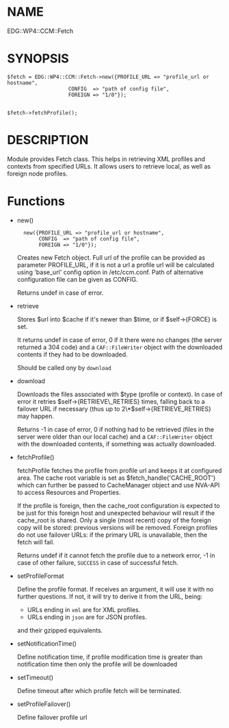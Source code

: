 # NAME

EDG::WP4::CCM::Fetch

# SYNOPSIS

    $fetch = EDG::WP4::CCM::Fetch->new({PROFILE_URL => "profile_url or hostname",
                        CONFIG  => "path of config file",
                        FOREIGN => "1/0"});


    $fetch->fetchProfile();

# DESCRIPTION

Module provides Fetch class. This helps in retrieving XML profiles and
contexts from specified URLs. It allows users to retrieve local, as
well as foreign node profiles.

# Functions

- new()

        new({PROFILE_URL => "profile_url or hostname",
             CONFIG  => "path of config file",
             FOREIGN => "1/0"});

    Creates new Fetch object. Full url of the profile can be provided as
    parameter PROFILE\_URL, if it is not a url a profile url will be
    calculated using 'base\_url' config option in /etc/ccm.conf.  Path of
    alternative configuration file can be given as CONFIG.

    Returns undef in case of error.

- retrieve

    Stores $url into $cache if it's newer than $time, or if $self->{FORCE}
    is set.

    It returns undef in case of error, 0 if it there were no changes (the
    server returned a 304 code) and a `CAF::FileWriter` object with the
    downloaded contents if they had to be downloaded.

    Should be called ony by `download`

- download

    Downloads the files associated with $type (profile or context). In
    case of error it retries $self->{RETRIEVE\_RETRIES} times, falling back
    to a failover URL if necessary (thus up to 2\*$self->{RETRIEVE\_RETRIES}
    may happen.

    Returns -1 in case of error, 0 if nothing had to be retrieved (files
    in the server were older than our local cache) and a `CAF::FileWriter`
    object with the downloaded contents, if something was actually
    downloaded.

- fetchProfile()

    fetchProfile  fetches the  profile  from  profile  url and keeps it at
    configured area.  The  cache  root variable is set as
    $fetch\_handle{'CACHE\_ROOT'} which can further be passed to CacheManager
    object and use NVA-API to access Resources and Properties.

    If the profile is foreign, then the cache\_root configuration is expected
    to be just for this foreign host and unexpected behaviour will result
    if the cache\_root is shared. Only a single (most recent) copy of the
    foreign copy will be stored: previous versions will be removed. Foreign
    profiles do not use failover URLs: if the primary URL is unavailable,
    then the fetch will fail.

    Returns undef if it cannot fetch the profile due to a network error,
    \-1 in case of other failure, `SUCCESS` in case of successful fetch.

- setProfileFormat

    Define the profile format. If receives an argument, it will use it
    with no further questions. If not, it will try to derive it from the
    URL, being:

    - URLs ending in `xml` are for XML profiles.
    - URLs ending in `json` are for JSON profiles.

    and their gzipped equivalents.

- setNotificationTime()

    Define notification time, if profile modification time is greater than
    notification time then only the profile will be downloaded

- setTimeout()

    Define timeout after which profile fetch will be terminated.

- setProfileFailover()

    Define failover profile url
